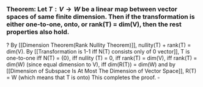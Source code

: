 ### Theorem: Let $T: V \to W$ be a linear map between vector spaces of same finite dimension. Then if the transformation is either one-to-one, onto, or rank(T) = dim(V), then the rest properties also hold.
?
By [[Dimension Theorem(Rank Nullity Theorem)]], nullity(T) + rank(T) = dim(V).
By [[Transformation is 1-1 iff N(T) consists only of 0 vector]], T is one-to-one iff N(T) = {0}, iff nullity (T) = 0, iff rank(T) = dim(V), iff rank(T) = dim(W) (since equal dimension to V), iff dim(R(T)) = dim(W) and by [[Dimension of Subspace Is At Most The Dimension of Vector Space]], R(T) = W (which means that T is onto)
This completes the proof. $\square$
<!--SR:!2025-08-19,4,270-->